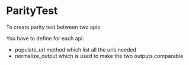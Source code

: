 # ParityTest
To create parity test between two apis

You have to define for each api:
- populate_url method which list all the urls needed
- normalize_output which is used to make the two outputs comparable
